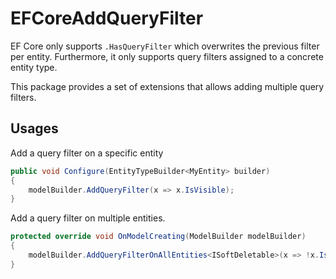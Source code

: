 # EFCoreAddQueryFilter
EF Core only supports `.HasQueryFilter` which overwrites the previous filter per entity.
Furthermore, it only supports query filters assigned to a concrete entity type.

This package provides a set of extensions that allows adding multiple query filters.

## Usages

Add a query filter on a specific entity
```csharp
public void Configure(EntityTypeBuilder<MyEntity> builder)
{
    modelBuilder.AddQueryFilter(x => x.IsVisible);
}
```

Add a query filter on multiple entities.
```csharp
protected override void OnModelCreating(ModelBuilder modelBuilder)
{
    modelBuilder.AddQueryFilterOnAllEntities<ISoftDeletable>(x => !x.IsDeleted);
}
```

